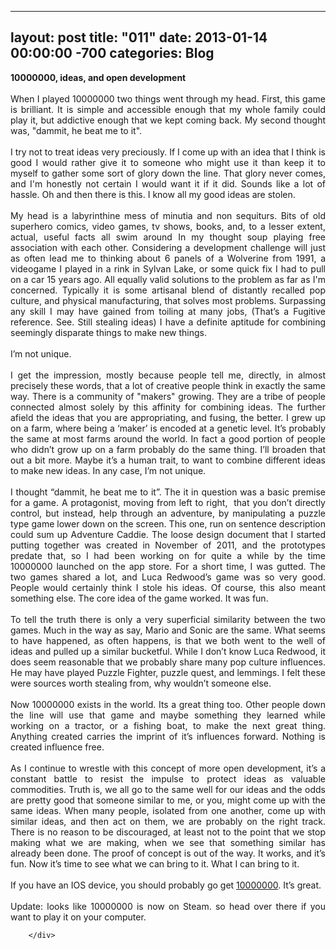 
---
layout: post
title: "011"
date: 2013-01-14 00:00:00 -700
categories: Blog
---
<div class="blog-content">
				<div class="paragraph" style="text-align:justify;"><strong>10000000, ideas, and open development</strong><br><br> When I played 10000000 two things went through my head. First, this game is brilliant. It is simple and accessible enough that my whole family could play it, but addictive enough that we kept coming back. My second thought was, "dammit, he beat me to it".&nbsp;<br><br>I try not to treat ideas very preciously. If I come up with an idea that I think is good I would rather give it to someone who might use it than keep it to myself to gather some sort of glory down the line. That glory never comes, and I'm honestly not certain I would want it if it did. Sounds like a lot of hassle. Oh and then there is this. I know all my good ideas are stolen.&nbsp;<br><br>My head is a labyrinthine mess of minutia and non sequiturs. Bits of old superhero comics, video games, tv shows, books, and, to a lesser extent, actual, useful facts all swim around In my thought soup playing free association with each other. Considering a development challenge will just as often lead me to thinking about 6 panels of a Wolverine from 1991, a videogame I played in a rink in Sylvan Lake, or some quick fix I had to pull on a car 15 years ago. All equally valid solutions to the problem as far as I'm concerned. Typically it is some artisanal blend of distantly recalled pop culture, and physical manufacturing, that solves most problems. Surpassing any skill I may have gained from toiling at many jobs, (That&rsquo;s a Fugitive reference. See. Still stealing ideas) I have a definite aptitude for combining seemingly disparate things to make new things.&nbsp;<br><br>I&rsquo;m not unique.&nbsp;<br><br>I get the impression, mostly because people tell me, directly, in almost precisely these words, that a lot of creative people think in exactly the same way. There is a community of "makers" growing. They are a tribe of people connected almost solely by this affinity for combining ideas. The further afield the ideas that you are appropriating, and fusing, the better. I grew up on a farm, where being a &lsquo;maker&rsquo; is encoded at a genetic level. It&rsquo;s probably the same at most farms around the world. In fact a good portion of people who didn&rsquo;t grow up on a farm probably do the same thing. I&rsquo;ll broaden that out a bit more. Maybe it&rsquo;s a human trait, to want to combine different ideas to make new ideas. In any case, I&rsquo;m not unique.&nbsp;<br><br>I thought &ldquo;dammit, he beat me to it&rdquo;. The it in question was a basic premise for a game. A protagonist, moving from left to right, &nbsp;that you don&rsquo;t directly control, but instead, help through an adventure, by manipulating a puzzle type game lower down on the screen. This one, run on sentence description could sum up Adventure Caddie. The loose design document that I started putting together was created in November of 2011, and the prototypes predate that, so I had been working on for quite a while by the time 10000000 launched on the app store. For a short time, I was gutted. The two games shared a lot, and Luca Redwood&rsquo;s game was so very good. People would certainly think I stole his ideas. Of course, this also meant something else. The core idea of the game worked. It was fun.<br><br>To tell the truth there is only a very superficial similarity between the two games. Much in the way as say, Mario and Sonic are the same. What seems to have happened, as often happens, is that we both went to the well of ideas and pulled up a similar bucketful. While I don&rsquo;t know Luca Redwood, it does seem reasonable that we probably share many pop culture influences. He may have played Puzzle Fighter, puzzle quest, and lemmings. I felt these were sources worth stealing from, why wouldn&rsquo;t someone else.&nbsp;<br><br>Now 10000000 exists in the world. Its a great thing too. Other people down the line will use that game and maybe something they learned while working on a tractor, or a fishing boat, to make the next great thing. Anything created carries the imprint of it&rsquo;s influences forward. Nothing is created influence free.<br><br>As I continue to wrestle with this concept of more open development, it&rsquo;s a constant battle to resist the impulse to protect ideas as valuable commodities. Truth is, we all go to the same well for our ideas and the odds are pretty good that someone similar to me, or you, might come up with the same ideas. When many people, isolated from one another, come up with similar ideas, and then act on them, we are probably on the right track. There is no reason to be discouraged, at least not to the point that we stop making what we are making, when we see that something similar has already been done. The proof of concept is out of the way. It works, and it&rsquo;s fun. Now it&rsquo;s time to see what we can bring to it. What I can bring to it.<br><br>If you have an IOS device, you should probably go get <a href="https://itunes.apple.com/ca/app/10000000/id544385071?mt=8" target="_blank" title="">10000000</a>. It&rsquo;s great. <br><br>Update: looks like 10000000 is now on Steam. so head over there if you want to play it on your computer.</div>

		</div>
        